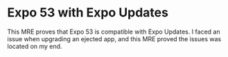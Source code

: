 # Expo 53 with Expo Updates

This MRE proves that Expo 53 is compatible with Expo Updates. I faced an issue when upgrading an ejected app, and this MRE proved the issues was located on my end.